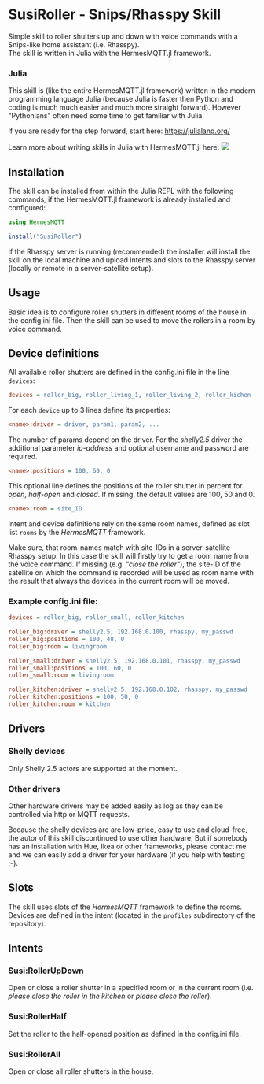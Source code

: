 # SusiRoller - Snips/Rhasspy Skill

Simple skill to roller shutters up and down with voice commands with a
Snips-like home assistant (i.e. Rhasspy).     
The skill is written in Julia with the HermesMQTT.jl framework.

### Julia

This skill is (like the entire HermesMQTT.jl framework) written in the
modern programming language Julia (because Julia is faster
then Python and coding is much much easier and much more straight forward).
However "Pythonians" often need some time to get familiar with Julia.

If you are ready for the step forward, start here: https://julialang.org/

Learn more about writing skills in Julia with HermesMQTT.jl here: 
 [![](https://img.shields.io/badge/docs-latest-blue.svg)](https://andreasdominik.github.io/HermesMQTT.jl/dev)



## Installation

The skill can be installed from within the Julia REPL with the following
commands, if the HermesMQTT.jl framework is already installed 
and configured:

```julia
using HermesMQTT

install("SusiRoller")
```

If the Rhasspy server is running (recommended) the installer will
install the skill on the local machine and upload intents and slots
to the Rhasspy server (locally or remote in a server-satellite setup).

## Usage

Basic idea is to configure roller shutters in different rooms of the house 
in the config.ini file. 
Then the skill can be used to move the rollers in a room by voice command.



## Device definitions

All available roller shutters are defined in the config.ini file 
in the line `devices`:
```ini
devices = roller_big, roller_living_1, roller_living_2, roller_kichen
```

For each `device` up to 3 lines define its properties:

```ini
<name>:driver = driver, param1, param2, ...
```
The number of params depend on the driver. For the *shelly2.5* driver
the additional parameter *ip-address* and optional username and password
are required.

```ini
<name>:positions = 100, 60, 0
```
This optional line defines the positions of the roller shutter in percent for
*open*, *half-open* and *closed*.
If missing, the default values are 100, 50 and 0.

```ini
<name>:room = site_ID
```

Intent and device definitions rely on the same room names, defined
as slot list `rooms` by the *HermesMQTT* framework.

Make sure, that room-names match with site-IDs in a server-satellite Rhasspy
setup. In this case the skill will firstly try to get a room name from the
voice command. If missing (e.g. *"close the roller"*), the site-ID of the
satellite on which the command is recorded will be used as room name with the
result that always the devices in the current room will be moved.


### Example config.ini file:

```ini
devices = roller_big, roller_small, roller_kitchen

roller_big:driver = shelly2.5, 192.168.0.100, rhasspy, my_passwd
roller_big:positions = 100, 48, 0
roller_big:room = livingroom

roller_small:driver = shelly2.5, 192.168.0.101, rhasspy, my_passwd
roller_small:positions = 100, 60, 0
roller_small:room = livingroom

roller_kitchen:driver = shelly2.5, 192.168.0.102, rhasspy, my_passwd
roller_kitchen:positions = 100, 50, 0
roller_kitchen:room = kitchen
```

## Drivers
### Shelly devices

Only Shelly 2.5 actors are supported at the moment.


### Other drivers

Other hardware drivers may be added easily as log as they can be 
controlled via http or MQTT requests. 

Because the shelly devices are are low-price, easy to use and 
cloud-free, the autor of this skill discontinued to use other hardware. But
if somebody has an installation with Hue, Ikea or other frameworks, please 
contact me and we can easily add a driver for your hardware 
(if you help with testing ;-).

## Slots

The skill uses slots of the *HermesMQTT* framework to define the rooms.
Devices are defined in the intent (located in the `profiles` subdirectory
of the repository).

## Intents

### Susi:RollerUpDown
Open or close a roller shutter in a specified room or in the current room
(i.e. *please close the roller in the kitchen* or *please close the roller*).

### Susi:RollerHalf
Set the roller to the half-opened position as defined in the config.ini file.

### Susi:RollerAll
Open or close all roller shutters in the house.

